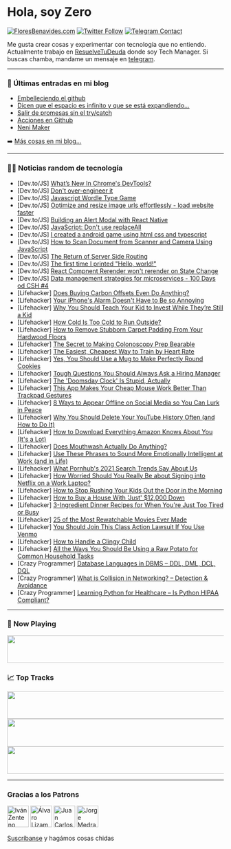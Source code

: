 # Hola, soy Zero

[![FloresBenavides.com](https://img.shields.io/website?down_message=oops&label=MiBlog&style=for-the-badge&up_message=online&url=https%3A%2F%2Ffloresbenavides.com)](https://floresbenavides.com) [![Twitter Follow](https://img.shields.io/twitter/follow/ZeroDragon?color=%231DA1F2&label=Follow&logo=twitter&logoColor=ffffff&style=for-the-badge)](https://twitter.com/zerodragon) [![Telegram Contact](https://img.shields.io/badge/escr%C3%ADbeme-ZeroDragon-%2326A5E4?style=for-the-badge&logo=telegram)](https://t.me/zerodragon)

Me gusta crear cosas y experimentar con tecnología que no entiendo.
Actualmente trabajo en [ResuelveTuDeuda](http://github.com/resuelve) donde soy Tech Manager.
Si buscas chamba, mandame un mensaje en [telegram](https://t.me/zerodragon).

---

### 📕 Últimas entradas en mi blog
<!-- BLOG-POST-LIST:START -->
- [Embelleciendo el github](https://floresbenavides.com/embelleciendo-el-github/)
- [Dicen que el espacio es infinito y que se está expandiendo…](https://floresbenavides.com/dicen-que-el-espacio-es-infinito-y-que-se-esta-expandiendo/)
- [Salir de promesas sin el try/catch](https://floresbenavides.com/salir-de-promesas-sin-el-try-catch/)
- [Acciones en Github](https://floresbenavides.com/acciones-en-github/)
- [Neni Maker](https://floresbenavides.com/neni-maker/)
<!-- BLOG-POST-LIST:END -->

➡️ [Más cosas en mi blog...](https://floresbenavides.com)

---

### 👨‍💻 Noticias random de tecnología
<!-- TECH-POSTS:START -->
- [Dev.to/JS] [What’s New In Chrome&#39;s DevTools?](https://dev.to/sktanwar2014/whats-new-in-chromes-devtools-4pg)
- [Dev.to/JS] [Don&#39;t over-engineer it](https://dev.to/burhanuday/dont-over-engineer-it-1013)
- [Dev.to/JS] [Javascript Wordle Type Game](https://dev.to/ozboware/one-way-to-make-a-wordle-type-game-using-javascript-6gh)
- [Dev.to/JS] [Optimize and resize image urls effortlessly - load website faster](https://dev.to/sh20raj/optimize-and-resize-image-urls-effortlessly-load-website-faster-3c8d)
- [Dev.to/JS] [Building an Alert Modal with React Native](https://dev.to/grazieleoliveira/building-an-alert-modal-with-react-native-2jbn)
- [Dev.to/JS] [JavaScript: Don&#39;t use replaceAll](https://dev.to/abdulghofurme/javascript-dont-use-replaceall-1ia8)
- [Dev.to/JS] [I created a android game using html css and typescript](https://dev.to/antongustafsson/i-created-a-android-game-using-html-css-and-typescript-jfl)
- [Dev.to/JS] [How to Scan Document from Scanner and Camera Using JavaScript](https://dev.to/yushulx/how-to-scan-document-from-scanner-and-camera-using-javascript-4jmh)
- [Dev.to/JS] [The Return of Server Side Routing](https://dev.to/this-is-learning/the-return-of-server-side-routing-b05)
- [Dev.to/JS] [The first time I printed &quot;Hello, world!&quot;](https://dev.to/songa1/the-first-time-i-printed-hello-world-33lb)
- [Dev.to/JS] [React Compnent Rerender won&#39;t rerender on State Change](https://dev.to/birdfeathers/react-compnent-rerender-wont-rerender-on-state-change-5h67)
- [Dev.to/JS] [Data management strategies for microservices - 100 Days od CSH #4](https://dev.to/adrianghub/data-management-strategies-for-microservices-100-days-od-csh-4-3i38)
- [Lifehacker] [Does Buying Carbon Offsets Even Do Anything?](https://lifehacker.com/does-buying-carbon-offets-even-do-anything-1848418530)
- [Lifehacker] [Your iPhone&#39;s Alarm Doesn&#39;t Have to Be so Annoying](https://lifehacker.com/your-iphones-alarm-doesnt-have-to-be-so-annoying-1848417806)
- [Lifehacker] [Why You Should Teach Your Kid to Invest While They’re Still a Kid](https://lifehacker.com/why-you-should-teach-your-kid-to-invest-while-they-re-s-1848419512)
- [Lifehacker] [How Cold Is Too Cold to Run Outside?](https://lifehacker.com/how-cold-is-too-cold-to-run-outside-1848412600)
- [Lifehacker] [How to Remove Stubborn Carpet Padding From Your Hardwood Floors](https://lifehacker.com/how-to-remove-stubborn-carpet-padding-from-your-hardwoo-1848415560)
- [Lifehacker] [The Secret to Making Colonoscopy Prep Bearable](https://lifehacker.com/the-secret-to-making-colonoscopy-prep-less-shitty-1848416858)
- [Lifehacker] [The Easiest, Cheapest Way to Train by Heart Rate](https://lifehacker.com/the-easiest-cheapest-way-to-train-by-heart-rate-1848418584)
- [Lifehacker] [Yes, You Should Use a Mug to Make Perfectly Round Cookies](https://lifehacker.com/yes-you-should-use-a-mug-to-make-perfectly-round-cooki-1848417098)
- [Lifehacker] [Tough Questions You Should Always Ask a Hiring Manager](https://lifehacker.com/tough-questions-you-should-always-ask-a-hiring-manager-1848418098)
- [Lifehacker] [The &#39;Doomsday Clock&#39; Is Stupid, Actually](https://lifehacker.com/the-doomsday-clock-is-stupid-actually-1848414345)
- [Lifehacker] [This App Makes Your Cheap Mouse Work Better Than Trackpad Gestures](https://lifehacker.com/this-app-makes-your-cheap-mouse-work-better-than-trackp-1848416099)
- [Lifehacker] [8 Ways to Appear Offline on Social Media so You Can Lurk in Peace](https://lifehacker.com/8-ways-to-appear-offline-on-social-media-so-you-can-lur-1848409325)
- [Lifehacker] [Why You Should Delete Your YouTube History Often &lpar;and How to Do It&rpar;](https://lifehacker.com/why-you-should-delete-your-youtube-history-often-and-h-1848414082)
- [Lifehacker] [How to Download Everything Amazon Knows About You &lpar;It&#39;s a Lot&rpar;](https://lifehacker.com/how-to-download-everything-amazon-knows-about-you-its-1848412242)
- [Lifehacker] [Does Mouthwash Actually Do Anything?](https://lifehacker.com/does-mouthwash-actually-do-anything-1848413256)
- [Lifehacker] [Use These Phrases to Sound More Emotionally Intelligent at Work &lpar;and in Life&rpar;](https://lifehacker.com/use-these-phrases-to-sound-more-emotionally-intelligent-1848412296)
- [Lifehacker] [What Pornhub&#39;s 2021 Search Trends Say About Us](https://lifehacker.com/what-pornhubs-2021-search-trends-say-about-us-1848412206)
- [Lifehacker] [How Worried Should You Really Be about Signing into Netflix on a Work Laptop?](https://lifehacker.com/everything-you-should-stop-doing-on-your-work-computer-1848411412)
- [Lifehacker] [How to Stop Rushing Your Kids Out the Door in the Morning](https://lifehacker.com/how-to-stop-rushing-your-kids-out-the-door-in-the-morni-1848411071)
- [Lifehacker] [How to Buy a House With &#39;Just&#39; $12,000 Down](https://lifehacker.com/how-to-buy-a-house-with-just-12-000-down-1848411297)
- [Lifehacker] [3-Ingredient Dinner Recipes for When You&#39;re Just Too Tired or Busy](https://lifehacker.com/3-ingredient-dinner-recipes-for-when-youre-just-too-tir-1848410136)
- [Lifehacker] [25 of the Most Rewatchable Movies Ever Made](https://lifehacker.com/25-of-the-most-rewatchable-movies-ever-made-1848407208)
- [Lifehacker] [You Should Join This Class Action Lawsuit If You Use Venmo](https://lifehacker.com/you-should-join-this-class-action-lawsuit-against-venmo-1848410390)
- [Lifehacker] [How to Handle a Clingy Child](https://lifehacker.com/how-to-handle-a-clingy-child-1848408766)
- [Lifehacker] [All the Ways You Should Be Using a Raw Potato for Common Household Tasks](https://lifehacker.com/all-the-ways-you-should-be-using-a-raw-potato-for-commo-1848409591)
- [Crazy Programmer] [Database Languages in DBMS – DDL, DML, DCL, DQL](https://www.thecrazyprogrammer.com/2022/01/database-languages.html)
- [Crazy Programmer] [What is Collision in Networking? – Detection &amp; Avoidance](https://www.thecrazyprogrammer.com/2022/01/collision-in-networking.html)
- [Crazy Programmer] [Learning Python for Healthcare – Is Python HIPAA Compliant?](https://www.thecrazyprogrammer.com/2022/01/learning-python-for-healthcare.html)<!-- TECH-POSTS:END -->

---

### 🎵 Now Playing
<a href="https://spotify-now-playing-dun.vercel.app/now-playing?open"><img src="https://spotify-now-playing-dun.vercel.app/now-playing" width="540" height="64"></a>

### 📈 Top Tracks
<a href="https://spotify-now-playing-dun.vercel.app/top-tracks?i=1&open"><img src="https://spotify-now-playing-dun.vercel.app/top-tracks?i=1" width="540" height="64"></a>
<a href="https://spotify-now-playing-dun.vercel.app/top-tracks?i=2&open"><img src="https://spotify-now-playing-dun.vercel.app/top-tracks?i=2" width="540" height="64"></a>
<a href="https://spotify-now-playing-dun.vercel.app/top-tracks?i=3&open"><img src="https://spotify-now-playing-dun.vercel.app/top-tracks?i=3" width="540" height="64"></a>

---

### Gracias a los Patrons
[<img src="https://avatars.githubusercontent.com/u/243380?v=4" alt="Iván Zenteno" width="50px">](https://github.com/k001) [<img src="https://avatars.githubusercontent.com/u/19955639?v=4" alt="Álvaro Lizama" width="50px">](https://github.com/alvarolizama) [<img src="https://avatars.githubusercontent.com/u/2718753?v=4" alt="Juan Carlos Ruiz" width="50px">](https://github.com/JuanCrg90) [<img src="https://avatars.githubusercontent.com/u/37025?v=4" alt="Jorge Medrano" width="50px">](https://github.com/h1pp1e) 

[Suscríbanse](https://www.patreon.com/zerodragon) y hagámos cosas chidas
